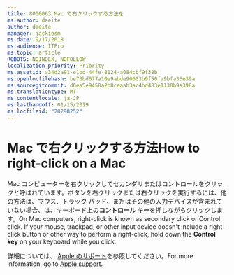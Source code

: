 ```yaml
---
title: 8000063 Mac で右クリックする方法を
ms.author: daeite
author: daeite
manager: jackiesm
ms.date: 9/17/2018
ms.audience: ITPro
ms.topic: article
ROBOTS: NOINDEX, NOFOLLOW
localization_priority: Priority
ms.assetid: a34d2a91-e1bd-44fe-8124-a084cbf9f38b
ms.openlocfilehash: be73bd677a10e9abde90653b9f50fa9bfa36e39a
ms.sourcegitcommit: d6ea5e9458a2b8ceaab3ac4bd483e1130b9a398a
ms.translationtype: MT
ms.contentlocale: ja-JP
ms.lasthandoff: 01/15/2019
ms.locfileid: "28298252"
---
```

# <a name="how-to-right-click-on-a-mac"></a><span data-ttu-id="6b7bd-102">Mac で右クリックする方法</span><span class="sxs-lookup"><span data-stu-id="6b7bd-102">How to right-click on a Mac</span></span>

<span data-ttu-id="6b7bd-p101">Mac コンピューターを右クリックしてセカンダリまたはコントロールをクリックと呼ばれています。ボタンを右クリックまたは右クリックを実行するには、他の方法は、マウス、トラック パッド、またはその他の入力デバイスが含まれていない場合、は、キーボード上の**コントロール キー**を押しながらクリックします。</span><span class="sxs-lookup"><span data-stu-id="6b7bd-p101">On Mac computers, right-click is known as secondary click or Control click. If your mouse, trackpad, or other input device doesn't include a right-click button or other way to perform a right-click, hold down the **Control key** on your keyboard while you click.</span></span> 
  
<span data-ttu-id="6b7bd-105">詳細については、 [Apple のサポート](https://go.microsoft.com/fwlink/?linkid=2022220&amp;clcid=0x409)を参照してください。</span><span class="sxs-lookup"><span data-stu-id="6b7bd-105">For more information, go to [Apple support](https://go.microsoft.com/fwlink/?linkid=2022220&amp;clcid=0x409).</span></span>
  


